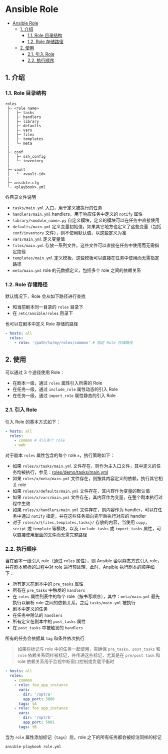 # Ansible Role

- [Ansible Role](#ansible-role)
  - [1. 介绍](#1-介绍)
    - [1.1. Role 目录结构](#11-role-目录结构)
    - [1.2. Role 存储路径](#12-role-存储路径)
  - [2. 使用](#2-使用)
    - [2.1. 引入 Role](#21-引入-role)
    - [2.2. 执行顺序](#22-执行顺序)

## 1. 介绍

### 1.1. Role 目录结构

```plain
roles
 ├╌ <role name>
 │   ├╌ tasks
 │   ├╌ handlers
 │   ├╌ library
 │   ├╌ defaults
 │   ├╌ vars
 │   ├╌ files
 │   ├╌ templates
 │   └╌ meta
 |
 ├╌ conf
 │   ├╌ ssh_config
 │   └╌ inventory
 |
 ├╌ vault
 |   └╌ <vault-id>
 |
 ├╌ ansible.cfg
 └╌ <playbook>.yml
```

各目录文件说明

- `tasks/main.yml` 入口，用于定义被执行的任务
- `handlers/main.yml` handlers，用于响应任务中定义的 `notify` 属性
- `library/<module_name>.py` 自定义模块，定义的模块可以在任务中直接使用
- `defaults/main.yml` 定义变量初始值，如果其它地方也定义了这些变量（包括 `conf/inventory` 文件），则不使用默认值，以这些定义为准
- `vars/main.yml` 定义变量值
- `files/main.yml` 存放一系列文件，这些文件可以直接在任务中使用而无需指定路径
- `templates/main.yml` 定义模板，这些模板可以直接在任务中使用而无需指定路径
- `meta/main.yml` role 的元数据定义，包括多个 role 之间的依赖关系

### 1.2. Role 存储路径

默认情况下，Role 会从如下路径进行查找

- 和当前剧本同一目录的 `roles` 目录下
- 在 `/etc/ansible/roles` 目录下

也可以在剧本中定义 Role 存储的路径

```yml
- hosts: all
  roles:
    - role: '/path/to/my/roles/common' # 指定 Role 存储路径
```

## 2. 使用

可以通过 3 个途径使用 Role：

- 在剧本一级，通过 `roles` 属性引入所需的 Role
- 在任务一级，通过 `include_role` 属性动态的引入 Role
- 在任务一级，通过 `import_role` 属性静态的引入 Role

### 2.1. 引入 Role

引入 Role 的基本方式如下：

```yml
- hosts: all
  roles:
    - common # 引入多个 role
    - web
```

对于剧本 `roles` 属性包含的每个 role `x`，执行策略如下：

- 如果 `roles/x/tasks/main.yml` 文件存在，则作为主入口文件，其中定义的任务均被执行，参见：[roles/demo/tasks/main.yml](./roles/demo/tasks/main.yml)
- 如果 `roles/x/meta/main.yml` 文件存在，则按其内容定义的依赖，执行其它相关 role
- 如果 `roles/x/defaults/main.yml` 文件存在，其内容作为变量的默认值
- 如果 `roles/x/vars/main.yml` 文件存在，其内容作为变量，在整个剧本执行过程中生效
- 如果 `roles/x/handlers/main.yml` 文件存在，则内容作为 handler，可以在任务中通过 `notify` 指定，并在这些任务指向完毕后执行对应的 handler
- 对于 `roles/x/{files,templates,tasks}/` 存放的内容，当使用 `copy`，`script` 或 `template` 等模块，以及 `include_tasks` 或 `import_tasks` 属性，可以直接使用里面的文件而无需完整路径

### 2.2. 执行顺序

当在剧本一级引入 role（通过 `roles` 属性），则 Ansible 会以静态方式引入 role，并在剧本解析的过程中对 role 进行预处理，此时，Ansible 执行剧本的顺序如下：

- 所有定义在剧本中的 `pre_tasks` 属性
- 所有在 `pre_tasks` 中触发的 `handlers`
- 在 `roles` 属性列表中的每个 role（按书写顺序），其中：`meta/main.yml` 最先执行以解析 role 之间的依赖关系，之后 `tasks/main.yml` 被执行
- 剧本中定义的任务
- 在任务中除法的 `handlers`
- 所有定义在剧本中的 `post_tasks` 属性
- 在 `post_tasks` 中被触发的 `handlers`

所有的任务会依据其 `tag` 和条件依次执行

> 如果将标记与 role 中的任务一起使用，需确保 `pre_tasks`、`post_tasks` 和 `role` 依赖关系同样被标记，并传递这些标记，尤其是在 `pre/post task` 和 role 依赖关系用于监视中断窗口控制或负载平衡时

```yml
- hosts: all
  roles:
    - common
    - role: foo_app_instance
      vars:
        dir: '/opt/a'
        app_port: 5000
      tags: tA
    - role: foo_app_instance
      vars:
        dir: '/opt/b'
        app_port: 5001
      tags: tB
```

当为 `role` 属性添加标记（`tags`）后，role 之下的所有任务都会被标注同样的标记

```bash
ansible-playbook role.yml
```
